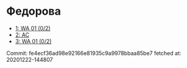 # Федорова
- [1: WA 01 (0/2)](1.md)
- [2: AC](2.md)
- [3: WA 01 (0/2)](3.md)

Commit: fe4ecf36ad98e92166e81935c9a9978bbaa85be7
 fetched at: 20201222-144807
